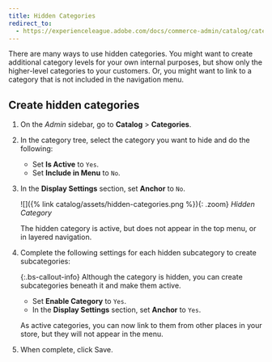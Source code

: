 ```yaml
---
title: Hidden Categories
redirect_to:
  - https://experienceleague.adobe.com/docs/commerce-admin/catalog/categories/category-hidden.html
---
```


There are many ways to use hidden categories. You might want to create additional category levels for your own internal purposes, but show only the higher-level categories to your customers. Or, you might want to link to a category that is not included in the navigation menu.

## Create hidden categories

1. On the _Admin_ sidebar, go to **Catalog** > **Categories**.

1. In the category tree, select the category you want to hide and do the following:

   - Set **Is Active** to `Yes`.
   - Set **Include in Menu** to `No`.

1. In the **Display Settings** section, set **Anchor** to `No`.

   ![]({% link catalog/assets/hidden-categories.png %}){: .zoom}
   _Hidden Category_

    The hidden category is active, but does not appear in the top menu, or in layered navigation.

1. Complete the following settings for each hidden subcategory to create subcategories:

   {:.bs-callout-info}
   Although the category is hidden, you can create subcategories beneath it and make them active.

   - Set **Enable Category** to `Yes`.
   - In the **Display Settings** section, set **Anchor** to `Yes`.

    As active categories, you can now link to them from other places in your store, but they will not appear in the menu.

1. When complete, click <span class="btn">Save</span>.
